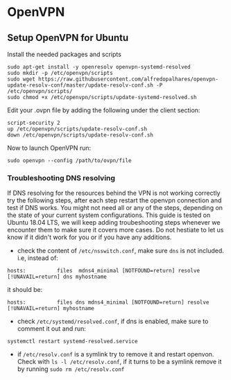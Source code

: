 # OpenVPN

## Setup OpenVPN for Ubuntu

Install the needed packages and scripts
```
sudo apt-get install -y openresolv openvpn-systemd-resolved 
sudo mkdir -p /etc/openvpn/scripts
sudo wget https://raw.githubusercontent.com/alfredopalhares/openvpn-update-resolv-conf/master/update-resolv-conf.sh -P /etc/openvpn/scripts/
sudo chmod +x /etc/openvpn/scripts/update-systemd-resolved.sh
```

Edit your .ovpn file by adding the following under the client section:
```
script-security 2
up /etc/openvpn/scripts/update-resolv-conf.sh
down /etc/openvpn/scripts/update-resolv-conf.sh
```

Now to launch OpenVPN run:
```
sudo openvpn --config /path/to/ovpn/file
```

### Troubleshooting DNS resolving

If DNS resolving for the resources behind the VPN is not working correctly try the following steps, after each step restart the openvpn connection and test if DNS works. You might not need all or any of the steps, depending on the state of your current system configurations.
This guide is tested on Ubuntu 18.04 LTS, we will keep adding troubeshooting steps whenever we encounter them to make sure it covers more cases. Do not hestiate to let us know if it didn't work for you or if you have any additions.

- check the content of `/etc/nsswitch.conf`, make sure `dns` is not included. i.e, instead of:
```
hosts:          files  mdns4_minimal [NOTFOUND=return] resolve [!UNAVAIL=return] dns myhostname
```
it should be:
```
hosts:          files dns mdns4_minimal [NOTFOUND=return] resolve [!UNAVAIL=return] myhostname
```

- check `/etc/systemd/resolved.conf`, if dns is enabled, make sure to comment it out and run:
```
systemctl restart systemd-resolved.service
```

- if `/etc/resolv.conf` is a symlink try to remove it and restart openvon. Check with `ls -l /etc/resolv.conf`, if it turns to be a symlink remove it by running `sudo rm /etc/resolv.conf`



